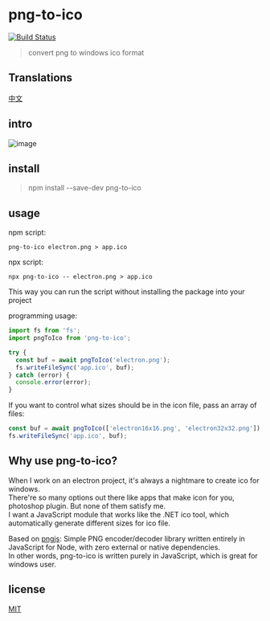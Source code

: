 # png-to-ico

[![Build Status](https://github.com/steambap/png-to-ico/workflows/CI/badge.svg)](https://github.com/steambap/png-to-ico/actions?workflow=CI)

> convert png to windows ico format

## Translations
[中文](README_CN.md)

## intro
![image](assets/png-to-ico.gif)

## install
> npm install --save-dev png-to-ico

## usage
npm script:
```
png-to-ico electron.png > app.ico
```

npx script:
```
npx png-to-ico -- electron.png > app.ico
```
This way you can run the script without installing the package into your project

programming usage:
```JavaScript
import fs from 'fs';
import pngToIco from 'png-to-ico';

try {
  const buf = await pngToIco('electron.png');
  fs.writeFileSync('app.ico', buf);
} catch (error) {
  console.error(error);
}
```

If you want to control what sizes should be in the icon file, pass an array of files:
```JavaScript
const buf = await pngToIco(['electron16x16.png', 'electron32x32.png']);
fs.writeFileSync('app.ico', buf);
```

## Why use png-to-ico?
When I work on an electron project, it's always a nightmare to create ico for windows.  
There're so many options out there like apps that make icon for you, photoshop plugin. But none of them satisfy me.  
I want a JavaScript module that works like the .NET ico tool, which automatically generate different sizes for ico file.  

Based on [pngjs](https://github.com/lukeapage/pngjs):
Simple PNG encoder/decoder library written entirely in JavaScript for Node, with zero external or native dependencies.  
In other words, png-to-ico is written purely in JavaScript, which is great for windows user.  

## license
[MIT](LICENSE)
